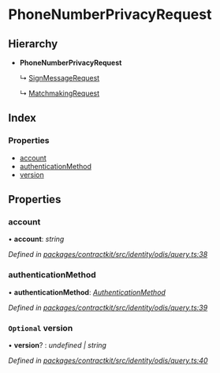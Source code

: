 # PhoneNumberPrivacyRequest

## Hierarchy

* **PhoneNumberPrivacyRequest**

  ↳ [SignMessageRequest](../interfaces/_identity_odis_query_.signmessagerequest.md)

  ↳ [MatchmakingRequest](../interfaces/_identity_odis_query_.matchmakingrequest.md)

## Index

### Properties

* [account](../interfaces/_identity_odis_query_.phonenumberprivacyrequest.md#account)
* [authenticationMethod](../interfaces/_identity_odis_query_.phonenumberprivacyrequest.md#authenticationmethod)
* [version](../interfaces/_identity_odis_query_.phonenumberprivacyrequest.md#optional-version)

## Properties

### account

• **account**: _string_

_Defined in_ [_packages/contractkit/src/identity/odis/query.ts:38_](https://github.com/celo-org/celo-monorepo/blob/master/packages/contractkit/src/identity/odis/query.ts#L38)

### authenticationMethod

• **authenticationMethod**: [_AuthenticationMethod_](../enums/_identity_odis_query_.authenticationmethod.md)

_Defined in_ [_packages/contractkit/src/identity/odis/query.ts:39_](https://github.com/celo-org/celo-monorepo/blob/master/packages/contractkit/src/identity/odis/query.ts#L39)

### `Optional` version

• **version**? : _undefined \| string_

_Defined in_ [_packages/contractkit/src/identity/odis/query.ts:40_](https://github.com/celo-org/celo-monorepo/blob/master/packages/contractkit/src/identity/odis/query.ts#L40)

